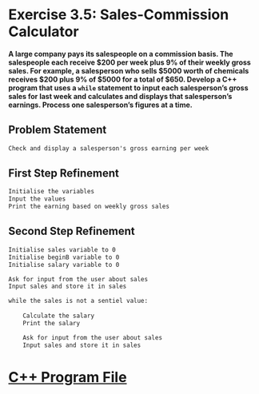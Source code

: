 # Exercise 3.5: Sales-Commission Calculator

**A large company pays its salespeople on a commission basis. The salespeople each receive $200 per week plus 9% of their weekly gross sales. For example, a salesperson who sells $5000 worth of chemicals receives $200 plus 9% of $5000 for a total of $650. Develop a C++ program that uses a `while` statement to input each salesperson’s gross sales for last week and calculates and displays that salesperson’s earnings. Process one salesperson’s figures at a time.**

## Problem Statement
```txt
Check and display a salesperson's gross earning per week
```

## First Step Refinement
```txt
Initialise the variables
Input the values
Print the earning based on weekly gross sales
```

## Second Step Refinement
```txt
Initialise sales variable to 0
Initialise beginB variable to 0
Initialise salary variable to 0

Ask for input from the user about sales
Input sales and store it in sales

while the sales is not a sentiel value:
    
    Calculate the salary
    Print the salary

    Ask for input from the user about sales
    Input sales and store it in sales
```

# [C++ Program File](p03_05.cpp)